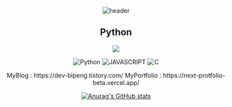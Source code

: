 <div align="center">
    
![header](https://capsule-render.vercel.app/api?type=waving&text=HelloWorld!&height=400&fontColor=ffffff)
## Python
<img src="http://mazassumnida.wtf/api/v2/generate_badge?boj=blpeng_py">

<br/>

<p>
    <img alt="Python" src ="https://img.shields.io/badge/Python-3776AB.svg?&style=for-the-badge&logo=Python&logoColor=white"/>
    <img alt="JAVASCRIPT" src ="https://img.shields.io/badge/JAVASCRIPT-F7DF1E.svg?&style=for-the-badge&logo=JAVASCRIPT&logoColor=black"/>
    <img alt="C" src ="https://img.shields.io/badge/C Language-A8B9CC.svg?&style=for-the-badge&logo=C&logoColor=white"/>
</p>
MyBlog : https://dev-blpeng.tistory.com/
MyPortfolio : https://next-protfolio-beta.vercel.app/

[![Anurag's GitHub stats](https://github-readme-stats.vercel.app/api?username=blpeng2)](https://github.com/anuraghazra/github-readme-stats)


</div>
